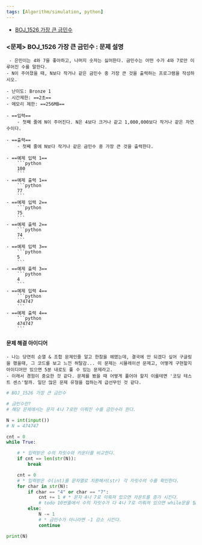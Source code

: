 ```yaml
---
tags: [Algorithm/simulation, python]
---
```


- [BOJ_1526 가장 큰 금민수](https://www.acmicpc.net/problem/1526)

### <문제> BOJ_1526 가장 큰 금민수 : 문제 설명
```ad-question
 - 은민이는 4와 7을 좋아하고, 나머지 숫자는 싫어한다. 금민수는 어떤 수가 4와 7로만 이루어진 수를 말한다.
- N이 주어졌을 때, N보다 작거나 같은 금민수 중 가장 큰 것을 출력하는 프로그램을 작성하시오. 
```

```ad-attention
- 난이도: Bronze 1
- 시간제한: ==2초==
- 메모리 제한: ==256MB==

- ==입력== 
	- 첫째 줄에 N이 주어진다. N은 4보다 크거나 같고 1,000,000보다 작거나 같은 자연수이다.

- ==출력==
	- 첫째 줄에 N보다 작거나 같은 금민수 중 가장 큰 것을 출력한다.

- ==예제 입력 1==
	```python
	100
	```
- ==예제 출력 1==
	```python
	77
	```
- ==예제 입력 2==
	```python
	75
	```
- ==예제 출력 2==
	```python
	74
	```
- ==예제 입력 3==
	```python
	5
	```
- ==예제 출력 3==
	```python
	4
	```
- ==예제 입력 4==
	```python
	474747
	```
- ==예제 출력 4==
	```python
	474747
	```
```

#### 문제 해결 아이디어
```ad-example
- 나는 당연히 순열 & 조합 문제인줄 알고 한참을 헤맸는데, 결국에 안 되겠다 싶어 구글링을 했을때, 그 코드를 보고 느낀 허탈감... 이 문제는 시뮬레이션 문제고, 어떻게 구현할지 아이디어만 있으면 5분 내로도 풀 수 있는 문제라고.
- 이래서 경험이 중요한 것 같다. 문제를 봤을 때 어떻게 풀어야 할지 이를테면 '코딩 테스트 센스'랄까. 일단 많은 문제 유형을 접하는게 급선무인 것 같다. 
```

```python
# BOJ_1526 가장 큰 금민수

# 금민수란?
# 해당 문제에서는 문자 4나 7로만 이뤄진 수를 금민수라 한다.

N = int(input())
# N = 474747 

cnt = 0
while True:

    # * 입력받은 수의 자릿수와 카운터를 비교한다.
    if cnt == len(str(N)):
        break

    cnt = 0
    # * 입력받은 수(int)를 문자열로 치환해서(str) 각 자릿수의 수를 확인한다.
    for char in str(N):
        if char == "4" or char == "7":
            cnt += 1 # * 문자 4나 7로 이뤄져 있으면 카운트를 증가 시킨다.
            # todo 10번줄에서 수의 자릿수가 다 4나 7로 이뤄져 있으면 while문을 탈출한다.
        else:
            N -= 1
            # * 금민수가 아니라면 -1 감소 시킨다.
            continue

print(N)
```

